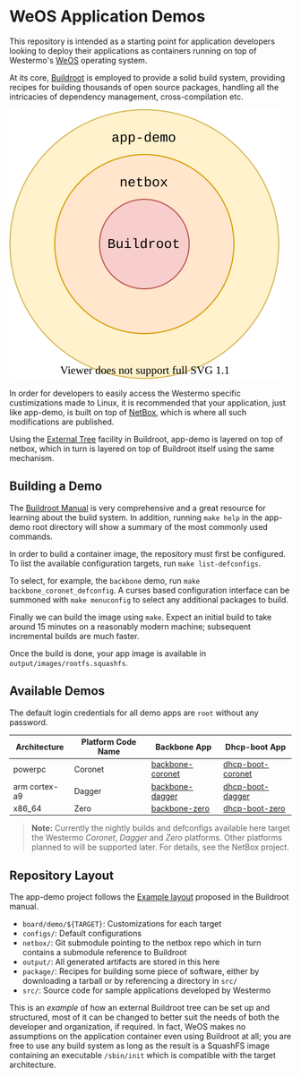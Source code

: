 WeOS Application Demos
======================

This repository is intended as a starting point for application
developers looking to deploy their applications as containers running on
top of Westermo's [WeOS](https://www.westermo.com/solutions/weos)
operating system.

At its core, [Buildroot](https://buildroot.org) is employed to provide
a solid build system, providing recipes for building thousands of open
source packages, handling all the intricacies of dependency
management, cross-compilation etc.

![Buildroot External Trees](doc/externals.svg)

In order for developers to easily access the Westermo specific
custimizations made to Linux, it is recommended that your application,
just like app-demo, is built on top of [NetBox][], which is where all
such modifications are published.

Using the [External Tree][] facility in Buildroot, app-demo is layered
on top of netbox, which in turn is layered on top of Buildroot itself
using the same mechanism.


Building a Demo
---------------

The [Buildroot Manual][] is very comprehensive and a great resource for
learning about the build system. In addition, running `make help` in the
app-demo root directory will show a summary of the most commonly used
commands.

In order to build a container image, the repository must first be
configured. To list the available configuration targets, run `make
list-defconfigs`.

To select, for example, the `backbone` demo, run `make
backbone_coronet_defconfig`. A curses based configuration interface can
be summoned with `make menuconfig` to select any additional packages
to build.

Finally we can build the image using `make`. Expect an initial build
to take around 15 minutes on a reasonably modern machine; subsequent
incremental builds are much faster.

Once the build is done, your app image is available in
`output/images/rootfs.squashfs`.


Available Demos
---------------

The default login credentials for all demo apps are `root` without any
password.

| **Architecture** | **Platform Code Name** | **Backbone App** | **Dhcp-boot App** |
|------------------|------------------------|-----------------------|----------------------|
| powerpc          | Coronet                | [backbone-coronet][]       | [dhcp-boot-coronet][]       |
| arm cortex-a9    | Dagger                 | [backbone-dagger][]        | [dhcp-boot-dagger][]                  |
| x86_64           | Zero                   | [backbone-zero][]          | [dhcp-boot-zero][]          |


> **Note:** Currently the nightly builds and defconfigs available here target
>           the Westermo _Coronet_, _Dagger_ and _Zero_ platforms.
>           Other platforms planned to will be supported later.
>           For details, see the NetBox project.


Repository Layout
-----------------

The app-demo project follows the [Example layout][] proposed in the
Buildroot manual.

- `board/demo/${TARGET}`: Customizations for each target
- `configs/`: Default configurations
- `netbox/`: Git submodule pointing to the netbox repo which in turn
  contains a submodule reference to Buildroot
- `output/`: All generated artifacts are stored in this here
- `package/`: Recipes for building some piece of software, either by
  downloading a tarball or by referencing a directory in `src/`
- `src/`: Source code for sample applications developed by Westermo

This is an _example_ of how an external Buildroot tree can be set up and
structured, most of it can be changed to better suit the needs of both
the developer and organization, if required.  In fact, WeOS makes no
assumptions on the application container even using Buildroot at all;
you are free to use any build system as long as the result is a SquashFS
image containing an executable `/sbin/init` which is compatible with the
target architecture.


[NetBox]:           https://github.com/westermo/netbox
[Buildroot Manual]: https://buildroot.org/downloads/manual/manual.html
[External Tree]:    https://buildroot.org/downloads/manual/manual.html#outside-br-custom
[Example layout]:   https://buildroot.org/downloads/manual/manual.html#_example_layout
[Backbone]:         src/backbone/README.md
[DHCP Boot]:        src/dhcp-boot/README.md
[backbone.zip]:     https://nightly.link/westermo/app-demo/workflows/nightly/master/app-demo-backbone-coronet.zip
[dhcp-boot.zip]:    https://nightly.link/westermo/app-demo/workflows/nightly/master/app-demo-dhcp-boot-coronet.zip

[backbone-coronet]:    https://nightly.link/westermo/app-demo/workflows/nightly/master/app-demo-backbone-coronet.zip
[backbone-zero]:    https://nightly.link/westermo/app-demo/workflows/nightly/master/app-demo-backbone-zero.zip
[backbone-dagger]:    https://nightly.link/westermo/app-demo/workflows/nightly/master/app-demo-backbone-dagger.zip

[dhcp-boot-coronet]:    https://nightly.link/westermo/app-demo/workflows/nightly/master/app-demo-dhcp-boot-coronet.zip
[dhcp-boot-zero]:    https://nightly.link/westermo/app-demo/workflows/nightly/master/app-demo-dhcp-boot-zero.zip
[dhcp-boot-dagger]:    https://nightly.link/westermo/app-demo/workflows/nightly/master/app-demo-dhcp-boot-dagger.zip

